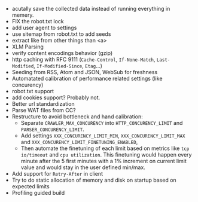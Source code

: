- acutally save the collected data instead of running everything in memery.
- FIX the robot.txt lock
- add user agent to settings
- use sitemap from robot.txt to add seeds
- extract like from other things than \<a\>
- XLM Parsing
- verify content encodings behavior (gzip)
- http caching with RFC 9111 (`Cache-Control`, `If-None-Match`, `Last-Modified`, `If-Modified-Since`, `Etag`...)
- Seeding from RSS, Atom and JSON, WebSub for freshness
- Automatated calibration of performance related settings (like concurency)
- robot.txt support
- add cookies support? Probably not.
- Better url standardization
- Parse WAT files from CC?
- Restructure to avoid bottleneck and hand calibration:
    - Separate `CRAWLER_MAX_CONCURENCY` into `HTTP_CONCURENCY_LIMIT` and `PARSER_CONCURENCY_LIMIT`. 
    - Add settings `XXX_CONCURENCY_LIMIT_MIN`, `XXX_CONCURENCY_LIMIT_MAX` and `XXX_CONCURENCY_LIMIT_FINETUNING_ENABLED`,
    - Then automate the finetuning of each limit based on metrics like `tcp io/timeout` and `cpu utilization`. This finetuning would happen every minute after the 5 first minutes with a 1% increment on current limit value and would stay in the user defined min/max.
- Add support for `Retry-After` in client
- Try to do static allocation of memory and disk on startup based on expected limits
- Profiling guided build
